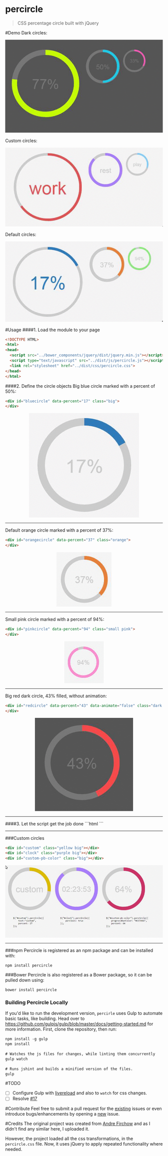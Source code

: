 # percircle
> CSS percentage circle built with jQuery

#Demo
Dark circles:
<p align="center">
  <img  src="_img/dark_circles.gif" alt="Dark circles" />
</p>

Custom circles:
<p align="center">
  <img  src="_img/custom_three.gif" alt="Custom circles" />
</p>

Default circles:
<p align="center">
  <img  src="_img/light_circles.gif" alt="Sample circles" />
</p>

#Usage
####1. Load the module to your page
```html
<!DOCTYPE HTML>
<html>
<head>
  <script src="../bower_components/jquery/dist/jquery.min.js"></script>
  <script type="text/javascript" src="../dist/js/percircle.js"></script>
  <link rel="stylesheet" href="../dist/css/percircle.css">
</head>
</html>
```

####2. Define the circle objects
Big blue circle marked with a percent of 50%:
```html
<div id="bluecircle" data-percent="17" class="big">
</div>
```
<p align="center">
  <img  src="_img/big_blue_17.gif" alt="Big blue circle" />
</p>
<hr>

Default orange circle marked with a percent of 37%:
```html
<div id="orangecircle" data-percent="37" class="orange">
</div>
```
<p align="center">
  <img  src="_img/default_orange_37.gif" alt="Default orange circle" />
</p>
<hr>

Small pink circle marked with a percent of 94%:
```html
<div id="pinkcircle" data-percent="94" class="small pink">
</div>
```

<p align="center">
  <img  src="_img/small_pink_94.gif" alt="Small pink circle" />
</p>
<hr>

Big red dark circle, 43% filled, without animation:
```html
<div id="redcircle" data-percent="43" data-animate="false" class="dark red big">
</div>
```

<p align="center">
  <img  src="_img/animation_off.gif" alt="Animation off" />
</p>
<hr>
####3. Let the script get the job done
```html
<script type="text/javascript">
    $(function(){
        $("[id$='circle']").percircle();
    });
</script>
```
<hr>

###Custom circles
```html
<div id="custom" class="yellow big"></div> 
<div id="clock" class="purple big"></div>
<div id="custom-pb-color" class="big"></div>
```
<p align="center">
  <img  src="_img/custom.gif" alt="Custom" />
</p>
<hr>

###npm
Percircle is registered as an npm package and can be installed with:
```
npm install percircle
```

###Bower
Percircle is also registered as a Bower package, so it can be pulled down using:
```
bower install percircle
```

### Building Percircle Locally

If you'd like to run the development version, `percirle` uses Gulp to automate basic tasks, like building.  Head over to https://github.com/gulpjs/gulp/blob/master/docs/getting-started.md for more information.  First, clone the repository, then run:

    npm install -g gulp
    npm install

    # Watches the js files for changes, while linting them concurrently 
    gulp watch

    # Runs jshint and builds a minified version of the files.
    gulp


#TODO
- [ ] Configure Gulp with [livereload](https://www.npmjs.com/package/gulp-livereload) and also to `watch` for css changes.
- [ ] Resolve <a href="https://github.com/toubou91/percircle/pull/17">#17</a>

#Contribute
Feel free to submit a pull request for the <a href="https://github.com/toubou91/percircle/issues" target="_blank">existing</a> issues or even introduce bugs/enhancements by opening a <a href="https://github.com/toubou91/percircle/issues/new" target="_blank">new</a> issue.

#Credits
The original project was created from <a href="http://circle.firchow.net/" target="_blank">Andre Firchow</a> and as I didn't find any similar here, I uploaded it.

However, the project loaded all the css transformations, in the <code>percircle.css</code> file. Now, it uses jQuery to apply repeated functionality where needed.

